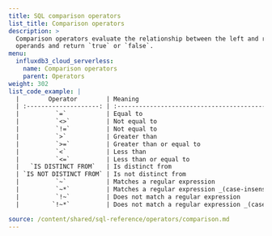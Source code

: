 ```yaml
---
title: SQL comparison operators
list_title: Comparison operators
description: >
  Comparison operators evaluate the relationship between the left and right
  operands and return `true` or `false`.
menu:
  influxdb3_cloud_serverless:
    name: Comparison operators
    parent: Operators
weight: 302
list_code_example: |
  |        Operator        | Meaning                                                  | Example                    |
  | :--------------------: | :------------------------------------------------------- | :------------------------- |
  |          `=`           | Equal to                                                 | `123 = 123`                |
  |          `<>`          | Not equal to                                             | `123 <> 456`               |
  |          `!=`          | Not equal to                                             | `123 != 456`               |
  |          `>`           | Greater than                                             | `3 > 2`                    |
  |          `>=`          | Greater than or equal to                                 | `3 >= 2`                   |
  |          `<`           | Less than                                                | `1 < 2`                    |
  |          `<=`          | Less than or equal to                                    | `1 <= 2`                   |
  |   `IS DISTINCT FROM`   | Is distinct from                                         | `0 IS DISTINCT FROM 1`     |
  | `IS NOT DISTINCT FROM` | Is not distinct from                                     | `0 IS NOT DISTINCT FROM 1` |
  |          `~`           | Matches a regular expression                             | `'abc' ~ 'a.*'`            |
  |          `~*`          | Matches a regular expression _(case-insensitive)_        | `'Abc' ~* 'A.*'`           |
  |          `!~`          | Does not match a regular expression                      | `'abc' !~ 'd.*'`           |
  |         `!~*`          | Does not match a regular expression _(case-insensitive)_ | `'Abc' !~* 'a.*'`          |

source: /content/shared/sql-reference/operators/comparison.md
---
```


<!-- 
The content of this page is at /content/shared/sql-reference/operators/comparison.md
-->
